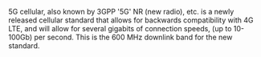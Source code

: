 5G cellular, also known by 3GPP '5G' NR (new radio), etc. is a newly released cellular standard that allows for backwards compatibility with 4G LTE, and will allow for several gigabits of connection speeds, (up to 10-100Gb) per second. This is the 600 MHz downlink band for the new standard.